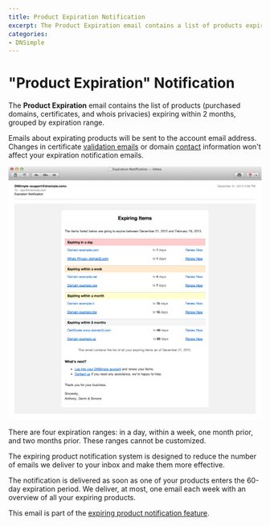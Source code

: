 ```yaml
---
title: Product Expiration Notification
excerpt: The Product Expiration email contains a list of products expiring within 2 months, grouped by expiration range.
categories:
- DNSimple
---
```


# "Product Expiration" Notification

The **Product Expiration** email contains the list of products (purchased domains, certificates, and whois privacies) expiring within 2 months, grouped by expiration range.

Emails about expirating products will be sent to the account email address. Changes in certificate [validation emails](/articles/ssl-certificates-email-validation/) or domain [contact](/articles/contact-management/) information won't affect your expiration notification emails.

![Email](/files/notifications-expiring.png)

There are four expiration ranges: in a day, within a week, one month prior, and two months prior. These ranges cannot be customized.

The expiring product notification system is designed to reduce the number of emails we deliver to your inbox and make them more effective.

The notification is delivered as soon as one of your products enters the 60-day expiration period. We deliver, at most, one email each week with an overview of all your expiring products.

This email is part of the [expiring product notification feature](/articles/expiring-product-email-notifications).
